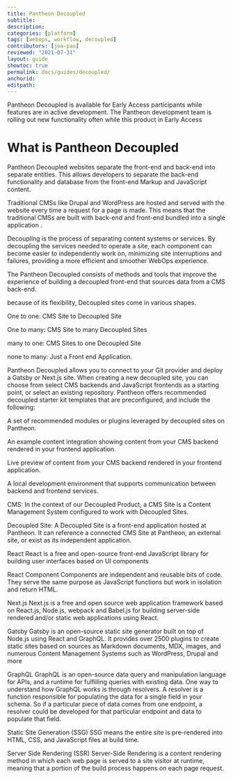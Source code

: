 ```yaml
---
title: Pantheon Decoupled
subtitle: 
description: 
categories: [platform]
tags: [webops, workflow, decoupled]
contributors: [joa-pan]
reviewed: "2021-07-31"
layout: guide
showtoc: true
permalink: docs/guides/decoupled/
anchorid: 
editpath: 
---
```


<Alert title="Early Access" type="info" icon="leaf">

Pantheon Decoupled is available for Early Access participants while features are in active development. The Pantheon development team is  rolling out new functionality often while this product in Early Access

</Alert>


# What is Pantheon Decoupled

Pantheon Decoupled websites separate the front-end and back-end into separate entities. This allows developers to separate the back-end functionality and database from the front-end Markup and JavaScript content.

Traditional CMSs like Drupal and WordPress are hosted and served with the website every time a request for a page is made. This  means that the traditional CMSs are built with back-end and front-end bundled into a single application .

Decoupling is the process of separating content systems or services. By decoupling the services needed to operate a site, each component can become easier to independently work on, minimizing site interruptions and failures, providing a more efficient and smoother WebOps experience. 

The Pantheon Decoupled consists of methods and tools that improve the experience of building a decoupled front-end that sources data from a CMS back-end. 


because of its flexibility, Decoupled sites come in various shapes.

One to one: CMS Site to Decoupled Site

One to many: CMS Site to many Decoupled Sites

many to one: CMS Sites to one Decoupled Site

none to many: Just a Front end Application.

Pantheon Decoupled allows you to connect to your Git provider and deploy a Gatsby or Next.js site. When creating a new decoupled site, you can choose from select CMS backends and JavaScript frontends as a starting point, or select an existing repository. Pantheon offers  recommended decoupled starter kit templates that are preconfigured, and  include the following:

A set of recommended modules or plugins leveraged by decoupled sites on Pantheon.

An example content integration showing content from your CMS backend rendered in your frontend application.

Live preview of content from your CMS backend rendered in your frontend application.

A local development environment that supports communication between backend and frontend services.

<Accordion title="Pantheon Decoupled Glossary" id="glossary" icon="info-sign">

CMS:  In the context of our Decoupled Product, a CMS Site is a Content Management System configured to work with Decoupled Sites.

Decoupled Site: A Decoupled Site is a front-end application hosted at Pantheon. It can reference a connected CMS Site at Pantheon, an external site, or exist as its independent application. 

React
React is a free and open-source front-end JavaScript library for building user interfaces based on UI components

React Component
Components are independent and reusable bits of code. They serve the same purpose as JavaScript functions but work in isolation and return HTML.

Next.js
Next.js is a free and open source web application framework based on React.js, Node.js, webpack and Babel.js for building server-side rendered and/or static web applications using React.

Gatsby
Gatsby is an open-source static site generator built on top of Node.js using React and GraphQL. It provides over 2500 plugins to create static sites based on sources as Markdown documents, MDX, images, and numerous Content Management Systems such as WordPress, Drupal and more 

GraphQL
GraphQL is an open-source data query and manipulation language for APIs, and a runtime for fulfilling queries with existing data. One way to understand how GraphQL works is through resolvers. A resolver is a function responsible for populating the data for a single field in your schema. So if a particular piece of data comes from one endpoint, a resolver could be developed for that particular endpoint and data to populate that field. 

Static Site Generation (SSG)
SSG means the entire site is pre-rendered into HTML, CSS, and JavaScript files at build time.

Server Side Rendering (SSR)
Server-Side Rendering is a content rendering method in which each web page is served to a site visitor at runtime, meaning that a portion of the build process happens on each page request.


